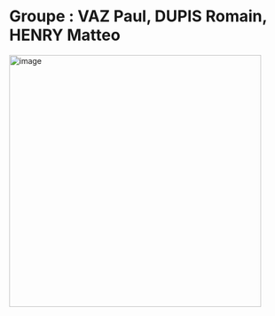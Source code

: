 # Groupe : VAZ Paul, DUPIS Romain, HENRY Matteo

<img width="454" alt="image" src="https://github.com/Sufoutou/Int_Atelier-2/assets/95049219/0becd578-cd47-4a55-ad3e-18474de3ec99">

